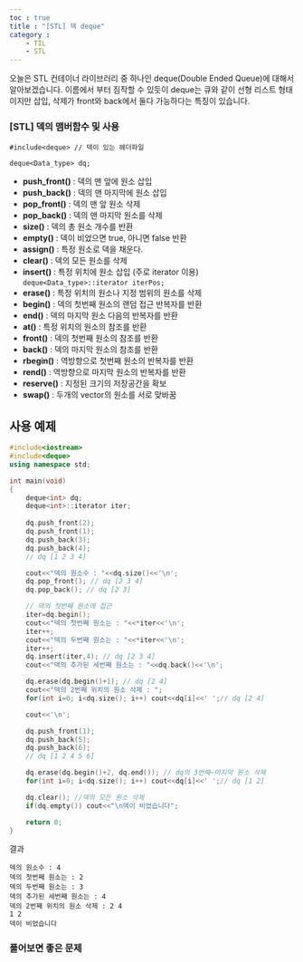 ```yaml
---
toc : true
title : "[STL] 덱 deque"
category :
    - TIL
    - STL
---
```

오늘은 STL 컨테이너 라이브러리 중 하나인 deque$($Double Ended Queue)에 대해서 알아보겠습니다. 이름에서 부터 짐작할 수 있듯이 deque는 큐와 같이 선형 리스트 형태이지만 삽입, 삭제가 front와 back에서 둘다 가능하다는 특징이 있습니다.
### [STL] 덱의 맴버함수 및 사용
`#include<deque> // 덱이 있는 헤더파일`

`deque<Data_type> dq;`

- **push_front$($)** : 덱의 맨 앞에 원소 삽입<br>
- **push_back$($)** : 덱의 맨 마지막에 원소 삽입<br>
- **pop_front$($)** : 덱의 맨 앞 원소 삭제<br>
- **pop_back$($)** : 덱의 맨 마지막 원소를 삭제<br>
- **size$($)** : 덱의 총 원소 개수를 반환<br>
- **empty$($)** : 덱이 비었으면 true, 아니면 false 반환<br>
- **assign$($)** : 특정 원소로 덱을 채운다.<br>
- **clear$($)** : 덱의 모든 원소를 삭제<br>
- **insert$($)** : 특정 위치에 원소 삽입 $($주로 iterator 이용)
`deque<Data_type>::iterator iterPos;`<br>
- **erase$($)** : 특정 위치의 원소나 지정 범위의 원소를 삭제<br>
- **begin$($)** : 덱의 첫번째 원소의 랜덤 접근 반복자를 반환<br>
- **end$($)** : 덱의 마지막 원소 다음의 반복자를 반환<br>
- **at$($)** : 특정 위치의 원소의 참조를 반환<br>
- **front$($)** : 덱의 첫번째 원소의 참조를 반환<br>
- **back$($)** : 덱의 마지막 원소의 참조를 반환<br>
- **rbegin$($)** : 역방향으로 첫번째 원소의 반복자를 반환<br>
- **rend$($)** : 역방향으로 마지막 원소의 반복자를 반환<br>
- **reserve$($)** : 지정된 크기의 저장공간을 확보<br>
- **swap$($)** : 두개의 vector의 원소를 서로 맞바꿈<br>

## 사용 예제

``` cpp
#include<iostream>
#include<deque>
using namespace std;

int main(void)
{
    deque<int> dq;
    deque<int>::iterator iter;
    
    dq.push_front(2);
    dq.push_front(1);
    dq.push_back(3);
    dq.push_back(4);
    // dq [1 2 3 4]

    cout<<"덱의 원소수 : "<<dq.size()<<'\n';
    dq.pop_front(); // dq [2 3 4]
    dq.pop_back(); // dq [2 3]

    // 덱의 첫번째 원소에 접근
    iter=dq.begin();
    cout<<"덱의 첫번째 원소는 : "<<*iter<<'\n';
    iter++;
    cout<<"덱의 두번째 원소는 : "<<*iter<<'\n';
    iter++;
    dq.insert(iter,4); // dq [2 3 4]
    cout<<"덱의 추가된 세번째 원소는 : "<<dq.back()<<'\n';

    dq.erase(dq.begin()+1); // dq [2 4]
    cout<<"덱의 2번째 위치의 원소 삭제 : ";
    for(int i=0; i<dq.size(); i++) cout<<dq[i]<<' ';// dq [2 4]

    cout<<'\n';

    dq.push_front(1);
    dq.push_back(5);
    dq.push_back(6);
    // dq [1 2 4 5 6]

    dq.erase(dq.begin()+2, dq.end()); // dq의 3번째~마지막 원소 삭제
    for(int i=0; i<dq.size(); i++) cout<<dq[i]<<' ';// dq [1 2]

    dq.clear(); //덱의 모든 원소 삭제
    if(dq.empty()) cout<<"\n덱이 비었습니다";

    return 0;
}
``` 
결과
``` shell
덱의 원소수 : 4
덱의 첫번째 원소는 : 2
덱의 두번째 원소는 : 3
덱의 추가된 세번째 원소는 : 4
덱의 2번째 위치의 원소 삭제 : 2 4 
1 2 
덱이 비었습니다
``` 

### 풀어보면 좋은 문제